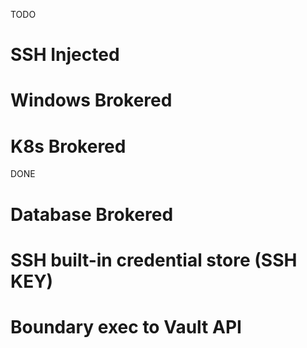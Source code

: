 TODO
# SSH Injected
# Windows Brokered
# K8s Brokered

DONE
# Database Brokered
# SSH built-in credential store (SSH KEY)
# Boundary exec to Vault API


